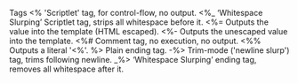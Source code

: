 

Tags
<% 'Scriptlet' tag, for control-flow, no output.
<%_ ‘Whitespace Slurping’ Scriptlet tag, strips all whitespace before it.
<%= Outputs the value into the template (HTML escaped).
<%- Outputs the unescaped value into the template.
<%# Comment tag, no execution, no output.
<%% Outputs a literal '<%'.
%> Plain ending tag.
-%> Trim-mode ('newline slurp') tag, trims following newline.
_%> ‘Whitespace Slurping’ ending tag, removes all whitespace after it.